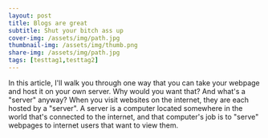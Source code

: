 ```yaml
---
layout: post
title: Blogs are great
subtitle: Shut your bitch ass up
cover-img: /assets/img/path.jpg
thumbnail-img: /assets/img/thumb.png
share-img: /assets/img/path.jpg
tags: [testtag1,testtag2]
---
```


In this article, I'll walk you through one way that you can take your webpage and host it on your own server.
Why would you want that? And what's a "server" anyway?
When you visit websites on the internet, they are each hosted by a "server". A server is a computer located somewhere in the world that's connected to the internet, and that computer's job is to "serve" webpages to internet users that want to view them.
